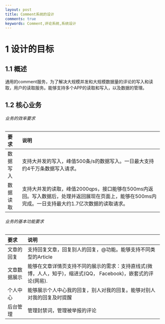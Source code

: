 ```yaml
---
layout: post
title: Comment系统的设计
comments: true
keywords: Comment,评论系统,系统设计
---
```


# 1 设计的目标

## 1.1 概述
通用的comment服务，为了解决大规模并发和大规模数据量的评论的写入和读取，用户的读取服务。能够支持多个APP的读取和写入，以及数据的管理。

## 1.2 核心业务

###### 业务的效率要求
| 要求   | 说明                                                                       |
| :------| :------                                                                    |
| 数据写入 | 支持大并发的写入，峰值500条/s的数据写入。一日最大支持约4千万条数据写入请求。 |
| 数据读取 | 支持大并发的读取，峰值2000qps，接口能够在500ms内返回。写入数据后，处理并返回展现在页面上，能够在500ms内完成。一日支持最大约1.7亿次数据的读取请求。 |

###### 业务的基本功能要求
| 要求   | 说明                                                                       |
| :------| :------                                                                    |
| 文章的回复 | 支持回复文章，回复别人的回复，@功能。能够支持不同类型的Article |
| 文章数据展示 | 能够在文章详情页支持不同的展示的需求：支持直线式(微博，人人，知乎)，缩进式(QQ， Facebook)，嵌套式的评论(网易). |
| 个人中心 | 能够展示个人中心我的回复，别人对我的回复。能够对别人对我的回复及时提醒 |
| 后台管理 | 管理封禁词，管理被举报的评论 |
